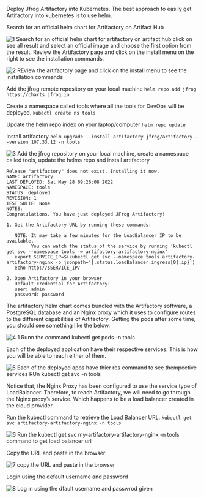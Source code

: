 Deploy Jfrog Artifactory into Kubernetes. The best approach to easily get Artifactory into kubernetes is to use helm.

Search for an official helm chart for Artifactory on Artifact Hub

![1  Search for an official helm chart for artifactory on artifact hub](https://github.com/opeyemiagbadero/25.Deploying-and-Packaging-applications-into-Kubernetes/assets/79456052/ca426dc6-bd75-4759-a071-2ff25e1f6ffb)
click on see all result and select an official image and choose the first option from the result. Review the Artifactory page and click on the install menu on the right to see the installation commands.

![2  REview the artifactory page and click on the install menu to see the installation commands](https://github.com/opeyemiagbadero/25.Deploying-and-Packaging-applications-into-Kubernetes/assets/79456052/d906f579-5155-46cc-9865-af5b65e43cd5)

Add the jfrog remote repository on your local machine `helm repo add jfrog https://charts.jfrog.io`

Create a namespace called tools where all the tools for DevOps will be deployed. `kubectl create ns tools`

Update the helm repo index on your laptop/computer `helm repo update`

Install  artifactory `helm upgrade --install artifactory jfrog/artifactory --version 107.33.12 -n tools`

![3  Add the jfrog repository on your local machine, create a namespace called tools, update the helms repo and install artifactory](https://github.com/opeyemiagbadero/25.Deploying-and-Packaging-applications-into-Kubernetes/assets/79456052/8144a817-21cd-42e8-af00-1df3f761dba1)

```
Release "artifactory" does not exist. Installing it now.
NAME: artifactory
LAST DEPLOYED: Sat May 28 09:26:08 2022
NAMESPACE: tools
STATUS: deployed
REVISION: 1
TEST SUITE: None
NOTES:
Congratulations. You have just deployed JFrog Artifactory!

1. Get the Artifactory URL by running these commands:

   NOTE: It may take a few minutes for the LoadBalancer IP to be available.
         You can watch the status of the service by running 'kubectl get svc --namespace tools -w artifactory-artifactory-nginx'
   export SERVICE_IP=$(kubectl get svc --namespace tools artifactory-artifactory-nginx -o jsonpath='{.status.loadBalancer.ingress[0].ip}')
   echo http://$SERVICE_IP/

2. Open Artifactory in your browser
   Default credential for Artifactory:
   user: admin
   password: password
   ```
   
 The artifactory helm chart comes bundled with the Artifactory software, a PostgreSQL database and an Nginx proxy which it uses to configure routes to the different capabilities of Artifactory. Getting the pods after some time, you should see something like the below.
 
![4 1 Runn the command kubectl get pods -n tools](https://github.com/opeyemiagbadero/25.Deploying-and-Packaging-applications-into-Kubernetes/assets/79456052/9cfe6d72-0a46-48a7-995c-3e40fbdf9900)

Each of the deployed application have their respective services. This is how you will be able to reach either of them. 

![5 Each of the deployed apps have thier res  command to see thempective services   RUn kubectl get svc -n tools](https://github.com/opeyemiagbadero/25.Deploying-and-Packaging-applications-into-Kubernetes/assets/79456052/86badca8-735e-43fa-b165-e6f0f9047ef2)

Notice that, the Nginx Proxy has been configured to use the service type of LoadBalancer. Therefore, to reach Artifactory, we will need to go through the Nginx proxy’s service. Which happens to be a load balancer created in the cloud provider. 

Run the kubectl command to retrieve the Load Balancer URL. `kubectl get svc artifactory-artifactory-nginx -n tools`

![6  Run the kubectl get svc my-artifactory-artifactory-nginx -n tools command to get load balancer url](https://github.com/opeyemiagbadero/25.Deploying-and-Packaging-applications-into-Kubernetes/assets/79456052/820822d4-607a-4f82-ac9f-c01e5e160f3b)

Copy the URL and paste in the browser 

![7  copy the URL and paste in the browser](https://github.com/opeyemiagbadero/25.Deploying-and-Packaging-applications-into-Kubernetes/assets/79456052/757a77d2-aa52-4f58-8426-be34710674ba)

Login using the default username and password

![8  Log in using the dfault username and passwrod given](https://github.com/opeyemiagbadero/25.Deploying-and-Packaging-applications-into-Kubernetes/assets/79456052/c5d99a80-5d87-4791-9f25-ba6d786c978b)










































